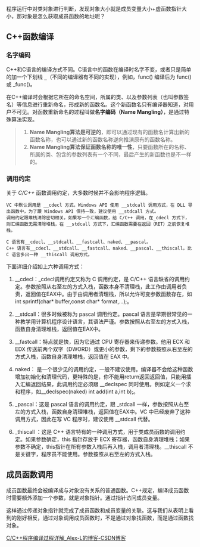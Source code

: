 程序运行中对类对象进行判断，发现对象大小就是成员变量大小+虚函数指针大小，那对象是怎么获取成员函数的地址呢？

## C++函数编译

### 名字编码

C++和C语言的编译方式不同。C语言中的函数在编译时名字不变，或者只是简单的加一个下划线 `_`（不同的编译器有不同的实现），例如，func() 编译后为 func() 或 _func()。

在C++编译时会根据它所在的命名空间，所属的类、以及参数列表（也叫参数签名）等信息进行重新命名，形成新的函数名。这个新函数名只有编译器知道，对用户不可见。对函数重新命名的过程叫做**名字编码（Name Mangling）**，是通过特殊算法实现。

> 1. **Name Mangling算法是可逆的**，即可以通过现有的函数名计算出新的函数名称，也可以通过新的函数名称逆向推演原有的函数名称。
> 2. **Name Mangling算法保证函数名称的唯一性**，只要函数所在的名称、所属的类、包含的参数列表有一个不同，最后产生的新函数也是不一样的。

### 调用约定

关于 *C/C++* 函数调用约定，大多数时候并不会影响程序逻辑。

```
VC 中默认调用是 __cdecl 方式，Windows API 使用 __stdcall 调用方式，在 DLL 导出函数中，为了跟 Windows API 保持一致，建议使用 __stdcall 方式。
调用约定跟堆栈清除密切相关。如果写一个汇编函数，给 C/C++ 调用，在_cdecl 方式下，则汇编函数无需清除堆栈，在 __stdcall 方式下，汇编函数需要在返回（RET）之前恢复堆栈。

C 语言有__cdecl、__stdcall、__fastcall、naked、__pascal。
C++ 语言有__cdecl、__stdcall、__fastcall、naked、__pascal、__thiscall，比 C 语言多出一种 __thiscall 调用方式。
```

下面详细介绍如上六种调用方式：

1. __cdecl：_cdecl调用约定又称为 C 调用约定，是 C/C++ 语言缺省的调用约定。参数按照从右至左的方式入栈，函数本身不清理栈，此工作由调用者负责，返回值在EAX中。由于由调用者清理栈，所以允许可变参数函数存在，如int sprintf(char* buffer,const char* format,...);。
2. __stdcall：很多时候被称为 pascal 调用约定。pascal 语言是早期很常见的一种教学用计算机程序设计语言，其语法严谨。参数按照从右至左的方式入栈，函数自身清理堆栈，返回值在EAX中。

3. __fastcall：特点就是快，因为它通过 CPU 寄存器来传递参数。他用 ECX 和 EDX 传送前两个双字（DWORD）或更小的参数，剩下的参数按照从右至左的方式入栈，函数自身清理堆栈，返回值在 EAX 中。

4. naked： 是一个很少见的调用约定，一般不建议使用。编译器不会给这种函数增加初始化和清理代码，更特殊的是，你不能用return返回返回值，只能用插入汇编返回结果，此调用约定必须跟 __declspec 同时使用。例如定义一个求和程序，如__declspec(naked) int  add(int a,int b);。

5. _pascal：这是 pascal 语言的调用约定，跟 _stdcall 一样，参数按照从右至左的方式入栈，函数自身清理堆栈，返回值在EAX中。VC 中已经废弃了这种调用方式，因此在写 VC 程序时，建议使用 __stdcall 代替。

6. _thiscall ：这是 C++ 语言特有的一种调用方式，用于类成员函数的调用约定。如果参数确定，this 指针存放于 ECX 寄存器，函数自身清理堆栈；如果参数不确定，this指针在所有参数入栈后再入栈，调用者清理栈。__thiscall 不是关键字，程序员不能使用。参数按照从右至左的方式入栈。
   

## 成员函数调用

成员函数最终会被编译成与对象没有关系的普通函数。C++规定，编译成员函数时需要额外添加一个参数，就是对象指针。通过指针访问成员变量。

这样通过传递对象指针就完成了成员函数和成员变量的关联。这与我们从表明上看到的刚好相反，通过对象调用成员函数时，不是通过对象找函数，而是通过函数找对象。





[C/C++程序编译过程详解_Alex-L的博客-CSDN博客](https://blog.csdn.net/qq_40309341/article/details/113428490?spm=1001.2101.3001.6650.1&utm_medium=distribute.pc_relevant.none-task-blog-2~default~BlogCommendFromBaidu~Rate-1.pc_relevant_paycolumn_v3&depth_1-utm_source=distribute.pc_relevant.none-task-blog-2~default~BlogCommendFromBaidu~Rate-1.pc_relevant_paycolumn_v3&utm_relevant_index=2)